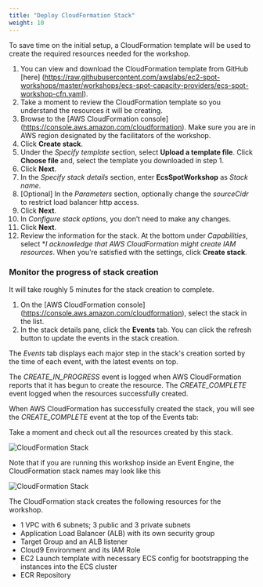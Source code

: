 ```yaml
---
title: "Deploy CloudFormation Stack"
weight: 10
---
```


To save time on the initial setup, a CloudFormation template will be used to create the required resources needed for the workshop.
 
1. You can view and download the CloudFormation template from GitHub [here] (https://raw.githubusercontent.com/awslabs/ec2-spot-workshops/master/workshops/ecs-spot-capacity-providers/ecs-spot-workshop-cfn.yaml).
2. Take a moment to review the CloudFormation template so you understand the resources it will be creating.
3. Browse to the [AWS CloudFormation console] (https://console.aws.amazon.com/cloudformation). Make sure you are in AWS region designated by the facilitators of the workshop.
4. Click **Create stack**.
5. Under the *Specify template* section, select **Upload a template file**. Click **Choose file** and, select the template you downloaded in step 1.
6. Click **Next**.
7. In the *Specify stack details* section, enter **EcsSpotWorkshop** as *Stack name*.
8. [Optional] In the *Parameters* section, optionally change the *sourceCidr* to restrict load balancer http access.
9. Click **Next**.
10. In *Configure stack options*, you don’t need to make any changes.
11. Click **Next**.
12. Review the information for the stack. At the bottom under *Capabilities*, select **I acknowledge that AWS CloudFormation might create IAM resources*. When you’re satisfied with the settings, click **Create stack**.

### Monitor the progress of stack creation 

It will take roughly 5 minutes for the stack creation to complete.

1. On the [AWS CloudFormation console] (https://console.aws.amazon.com/cloudformation), select the stack in the list.
2. In the stack details pane, click the **Events** tab. You can click the refresh button to update the events in the stack creation.

The *Events* tab displays each major step in the stack's creation sorted by the time of each event, with the latest events on top.

The *CREATE_IN_PROGRESS* event is logged when AWS CloudFormation reports that it has begun to create the resource. The *CREATE_COMPLETE* event logged when the resources successfully created.

When AWS CloudFormation has successfully created the stack, you will see the *CREATE_COMPLETE* event at the top of the Events tab:

Take a moment and check out all the resources created by this stack.

![CloudFormation Stack](/images/ecs-spot-capacity-providers/ecs_cfn_stack.png) 

Note that if you are running this workshop inside an Event Engine, the CloudFormation stack names may look like this 

![CloudFormation Stack](/images/ecs-spot-capacity-providers/CFN_stacks.png) 


The CloudFormation stack creates the following resources for the workshop. 

* 1 VPC with 6 subnets; 3 public and 3 private subnets
* Application Load Balancer (ALB) with its own security group
* Target Group and an ALB listener
* Cloud9 Environment and its IAM Role
* EC2 Launch template with necessary ECS config for bootstrapping the instances into the ECS cluster
* ECR Repository